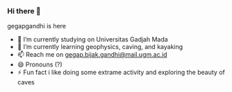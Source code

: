 ### Hi there 👋
gegapgandhi is here

- 🔭 I’m currently studying on Universitas Gadjah Mada
- 🌱 I’m currently learning geophysics, caving, and kayaking
- 📫 Reach me on gegap.bijak.gandhi@mail.ugm.ac.id 
- 😄 Pronouns (?)
- ⚡ Fun fact i like doing some extrame activity and exploring the beauty of caves

